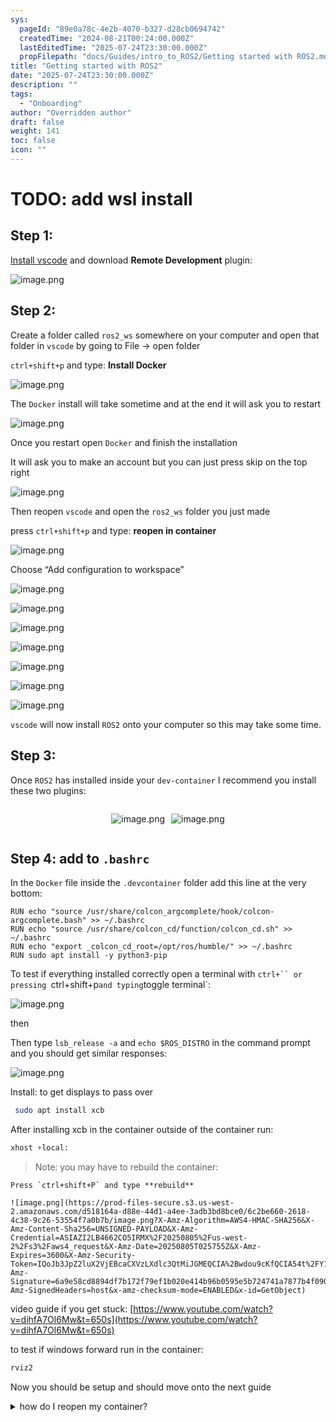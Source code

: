 ```yaml
---
sys:
  pageId: "89e0a78c-4e2b-4070-b327-d28cb0694742"
  createdTime: "2024-08-21T00:24:00.000Z"
  lastEditedTime: "2025-07-24T23:30:00.000Z"
  propFilepath: "docs/Guides/intro_to_ROS2/Getting started with ROS2.md"
title: "Getting started with ROS2"
date: "2025-07-24T23:30:00.000Z"
description: ""
tags:
  - "Onboarding"
author: "Overridden author"
draft: false
weight: 141
toc: false
icon: ""
---
```


# TODO: add wsl install

## Step 1:

[Install vscode](https://code.visualstudio.com/download) and download **Remote Development** plugin:

![image.png](https://prod-files-secure.s3.us-west-2.amazonaws.com/d518164a-d88e-44d1-a4ee-3adb3bd8bce0/efb52993-1881-4a40-b95e-6f020334f022/image.png?X-Amz-Algorithm=AWS4-HMAC-SHA256&X-Amz-Content-Sha256=UNSIGNED-PAYLOAD&X-Amz-Credential=ASIAZI2LB466S4BGONFN%2F20250805%2Fus-west-2%2Fs3%2Faws4_request&X-Amz-Date=20250805T025750Z&X-Amz-Expires=3600&X-Amz-Security-Token=IQoJb3JpZ2luX2VjEBcaCXVzLXdlc3QtMiJGMEQCIAgd9Tn3nqddQuFWFao%2FLPpHOy7ubbImef6GU7PFLLehAiBMWxl%2BAF92YnBMKY9XgVNlTocGEEtTPr8Tq%2FIx2QYnryr%2FAwhQEAAaDDYzNzQyMzE4MzgwNSIMHk6Et9%2B%2FwrjSqb86KtwDefIIy65skA9xpEO%2BYrscJSKi7jVvERmhjl094ZFhzzIdWUl21PJyuMgsQ80Mtz%2Bburhx7LJevVloXeCgGM%2BNl2TwLPFI1HPuUvfr%2BjScjZkkLjgbckLb8r70K%2BeO3YPv5eSGCxjRNNH%2FnuUzMnhD0ZE48aFSXskZB247V%2FiKywtgqFjZj3iwBXdmqudoNDaZ3DHf8VllNNkrJcH0eKvK7QF1So7XqY4MW9iq8CFICKW8bVeP2%2BiiKLIM8c7iB6%2F3WQWaYvTvbsXSXVamStlNYcryjhinz5xcNLzf4MRa8Vf4p54x1KV%2BBpHASZ01hcyT8GyCE%2BDe8l6zitxpza20i9p8l4VXsmBvpDWTaFgyv0GW65uxucn%2FDSXvr6%2Fasm58oOmHCHoUi%2FDj3MwBP7%2BKA8fYP1A7g8jnsVSQhoZG9IELtZMGx4uh1f8c3CwhaRYVUqbO%2BnmarAR6e%2FvHBbZybQKpkO6s7%2Ft0fxWdFi36LF5wv0ATL%2Fm62w3pch4ITpP%2FIu13QPDw%2BsqBxmkMrXc7xEsbOIU7IPBOfQf5g1ad6JVXUYAhi80wiBE3pTK6msALI4GASpdStWX5OngTU1zcgNGgzYUrPHbZkiZbGAUxB3OpMLqce8CDnacw3k4wgPTExAY6pgFQBf6bIm0VVNrlDqVExc5ZXl6UpPhxAliuKk2QLtNNv%2F%2F%2BgkiveOJjxAeuykAMZMAuv%2BqSafaOoQLa1FyGiwCHvsrlgNGsWQxGCjVTiNvVCyrz5ZNN8sPkZvdYE%2BBaDC5J%2BznV8Bxmr9Q8IIgm44DzoG3xa%2BCDe2AWMIkrDcr3U7Bk6JzQiDk5WFgPE%2FiKX8Qo0WyM2utqvbduacFEMQWPgmygJ2qI&X-Amz-Signature=c32148755d4f17f88ce78933aa71fc8f5cf5c41a4e67d53ce860a2a5a9560dae&X-Amz-SignedHeaders=host&x-amz-checksum-mode=ENABLED&x-id=GetObject)

## Step 2:

Create a folder called `ros2_ws` somewhere on your computer and open that folder in `vscode` by going to File → open folder 

`ctrl+shift+p` and type: **Install Docker**

![image.png](https://prod-files-secure.s3.us-west-2.amazonaws.com/d518164a-d88e-44d1-a4ee-3adb3bd8bce0/2269dc0e-1cd5-47ff-bceb-c04ad9b2eab0/image.png?X-Amz-Algorithm=AWS4-HMAC-SHA256&X-Amz-Content-Sha256=UNSIGNED-PAYLOAD&X-Amz-Credential=ASIAZI2LB466S4BGONFN%2F20250805%2Fus-west-2%2Fs3%2Faws4_request&X-Amz-Date=20250805T025750Z&X-Amz-Expires=3600&X-Amz-Security-Token=IQoJb3JpZ2luX2VjEBcaCXVzLXdlc3QtMiJGMEQCIAgd9Tn3nqddQuFWFao%2FLPpHOy7ubbImef6GU7PFLLehAiBMWxl%2BAF92YnBMKY9XgVNlTocGEEtTPr8Tq%2FIx2QYnryr%2FAwhQEAAaDDYzNzQyMzE4MzgwNSIMHk6Et9%2B%2FwrjSqb86KtwDefIIy65skA9xpEO%2BYrscJSKi7jVvERmhjl094ZFhzzIdWUl21PJyuMgsQ80Mtz%2Bburhx7LJevVloXeCgGM%2BNl2TwLPFI1HPuUvfr%2BjScjZkkLjgbckLb8r70K%2BeO3YPv5eSGCxjRNNH%2FnuUzMnhD0ZE48aFSXskZB247V%2FiKywtgqFjZj3iwBXdmqudoNDaZ3DHf8VllNNkrJcH0eKvK7QF1So7XqY4MW9iq8CFICKW8bVeP2%2BiiKLIM8c7iB6%2F3WQWaYvTvbsXSXVamStlNYcryjhinz5xcNLzf4MRa8Vf4p54x1KV%2BBpHASZ01hcyT8GyCE%2BDe8l6zitxpza20i9p8l4VXsmBvpDWTaFgyv0GW65uxucn%2FDSXvr6%2Fasm58oOmHCHoUi%2FDj3MwBP7%2BKA8fYP1A7g8jnsVSQhoZG9IELtZMGx4uh1f8c3CwhaRYVUqbO%2BnmarAR6e%2FvHBbZybQKpkO6s7%2Ft0fxWdFi36LF5wv0ATL%2Fm62w3pch4ITpP%2FIu13QPDw%2BsqBxmkMrXc7xEsbOIU7IPBOfQf5g1ad6JVXUYAhi80wiBE3pTK6msALI4GASpdStWX5OngTU1zcgNGgzYUrPHbZkiZbGAUxB3OpMLqce8CDnacw3k4wgPTExAY6pgFQBf6bIm0VVNrlDqVExc5ZXl6UpPhxAliuKk2QLtNNv%2F%2F%2BgkiveOJjxAeuykAMZMAuv%2BqSafaOoQLa1FyGiwCHvsrlgNGsWQxGCjVTiNvVCyrz5ZNN8sPkZvdYE%2BBaDC5J%2BznV8Bxmr9Q8IIgm44DzoG3xa%2BCDe2AWMIkrDcr3U7Bk6JzQiDk5WFgPE%2FiKX8Qo0WyM2utqvbduacFEMQWPgmygJ2qI&X-Amz-Signature=f01993f464cad188541223cbbf419400e921d8b6290048a0f190e16a7f6614d4&X-Amz-SignedHeaders=host&x-amz-checksum-mode=ENABLED&x-id=GetObject)

The `Docker` install will take sometime and at the end it will ask you to restart

![image.png](https://prod-files-secure.s3.us-west-2.amazonaws.com/d518164a-d88e-44d1-a4ee-3adb3bd8bce0/ed233f78-be33-4b1f-b89c-9c346c0e961e/image.png?X-Amz-Algorithm=AWS4-HMAC-SHA256&X-Amz-Content-Sha256=UNSIGNED-PAYLOAD&X-Amz-Credential=ASIAZI2LB466S4BGONFN%2F20250805%2Fus-west-2%2Fs3%2Faws4_request&X-Amz-Date=20250805T025750Z&X-Amz-Expires=3600&X-Amz-Security-Token=IQoJb3JpZ2luX2VjEBcaCXVzLXdlc3QtMiJGMEQCIAgd9Tn3nqddQuFWFao%2FLPpHOy7ubbImef6GU7PFLLehAiBMWxl%2BAF92YnBMKY9XgVNlTocGEEtTPr8Tq%2FIx2QYnryr%2FAwhQEAAaDDYzNzQyMzE4MzgwNSIMHk6Et9%2B%2FwrjSqb86KtwDefIIy65skA9xpEO%2BYrscJSKi7jVvERmhjl094ZFhzzIdWUl21PJyuMgsQ80Mtz%2Bburhx7LJevVloXeCgGM%2BNl2TwLPFI1HPuUvfr%2BjScjZkkLjgbckLb8r70K%2BeO3YPv5eSGCxjRNNH%2FnuUzMnhD0ZE48aFSXskZB247V%2FiKywtgqFjZj3iwBXdmqudoNDaZ3DHf8VllNNkrJcH0eKvK7QF1So7XqY4MW9iq8CFICKW8bVeP2%2BiiKLIM8c7iB6%2F3WQWaYvTvbsXSXVamStlNYcryjhinz5xcNLzf4MRa8Vf4p54x1KV%2BBpHASZ01hcyT8GyCE%2BDe8l6zitxpza20i9p8l4VXsmBvpDWTaFgyv0GW65uxucn%2FDSXvr6%2Fasm58oOmHCHoUi%2FDj3MwBP7%2BKA8fYP1A7g8jnsVSQhoZG9IELtZMGx4uh1f8c3CwhaRYVUqbO%2BnmarAR6e%2FvHBbZybQKpkO6s7%2Ft0fxWdFi36LF5wv0ATL%2Fm62w3pch4ITpP%2FIu13QPDw%2BsqBxmkMrXc7xEsbOIU7IPBOfQf5g1ad6JVXUYAhi80wiBE3pTK6msALI4GASpdStWX5OngTU1zcgNGgzYUrPHbZkiZbGAUxB3OpMLqce8CDnacw3k4wgPTExAY6pgFQBf6bIm0VVNrlDqVExc5ZXl6UpPhxAliuKk2QLtNNv%2F%2F%2BgkiveOJjxAeuykAMZMAuv%2BqSafaOoQLa1FyGiwCHvsrlgNGsWQxGCjVTiNvVCyrz5ZNN8sPkZvdYE%2BBaDC5J%2BznV8Bxmr9Q8IIgm44DzoG3xa%2BCDe2AWMIkrDcr3U7Bk6JzQiDk5WFgPE%2FiKX8Qo0WyM2utqvbduacFEMQWPgmygJ2qI&X-Amz-Signature=91418288ccc99737cf1c775251b4c569c9f657e572edb26fb292eb333409ac41&X-Amz-SignedHeaders=host&x-amz-checksum-mode=ENABLED&x-id=GetObject)

Once you restart open `Docker` and finish the installation

It will ask you to make an account but you can just press skip on the top right

![image.png](https://prod-files-secure.s3.us-west-2.amazonaws.com/d518164a-d88e-44d1-a4ee-3adb3bd8bce0/21010ad9-1659-4fd9-9f59-9932a09b2a3d/image.png?X-Amz-Algorithm=AWS4-HMAC-SHA256&X-Amz-Content-Sha256=UNSIGNED-PAYLOAD&X-Amz-Credential=ASIAZI2LB466S4BGONFN%2F20250805%2Fus-west-2%2Fs3%2Faws4_request&X-Amz-Date=20250805T025750Z&X-Amz-Expires=3600&X-Amz-Security-Token=IQoJb3JpZ2luX2VjEBcaCXVzLXdlc3QtMiJGMEQCIAgd9Tn3nqddQuFWFao%2FLPpHOy7ubbImef6GU7PFLLehAiBMWxl%2BAF92YnBMKY9XgVNlTocGEEtTPr8Tq%2FIx2QYnryr%2FAwhQEAAaDDYzNzQyMzE4MzgwNSIMHk6Et9%2B%2FwrjSqb86KtwDefIIy65skA9xpEO%2BYrscJSKi7jVvERmhjl094ZFhzzIdWUl21PJyuMgsQ80Mtz%2Bburhx7LJevVloXeCgGM%2BNl2TwLPFI1HPuUvfr%2BjScjZkkLjgbckLb8r70K%2BeO3YPv5eSGCxjRNNH%2FnuUzMnhD0ZE48aFSXskZB247V%2FiKywtgqFjZj3iwBXdmqudoNDaZ3DHf8VllNNkrJcH0eKvK7QF1So7XqY4MW9iq8CFICKW8bVeP2%2BiiKLIM8c7iB6%2F3WQWaYvTvbsXSXVamStlNYcryjhinz5xcNLzf4MRa8Vf4p54x1KV%2BBpHASZ01hcyT8GyCE%2BDe8l6zitxpza20i9p8l4VXsmBvpDWTaFgyv0GW65uxucn%2FDSXvr6%2Fasm58oOmHCHoUi%2FDj3MwBP7%2BKA8fYP1A7g8jnsVSQhoZG9IELtZMGx4uh1f8c3CwhaRYVUqbO%2BnmarAR6e%2FvHBbZybQKpkO6s7%2Ft0fxWdFi36LF5wv0ATL%2Fm62w3pch4ITpP%2FIu13QPDw%2BsqBxmkMrXc7xEsbOIU7IPBOfQf5g1ad6JVXUYAhi80wiBE3pTK6msALI4GASpdStWX5OngTU1zcgNGgzYUrPHbZkiZbGAUxB3OpMLqce8CDnacw3k4wgPTExAY6pgFQBf6bIm0VVNrlDqVExc5ZXl6UpPhxAliuKk2QLtNNv%2F%2F%2BgkiveOJjxAeuykAMZMAuv%2BqSafaOoQLa1FyGiwCHvsrlgNGsWQxGCjVTiNvVCyrz5ZNN8sPkZvdYE%2BBaDC5J%2BznV8Bxmr9Q8IIgm44DzoG3xa%2BCDe2AWMIkrDcr3U7Bk6JzQiDk5WFgPE%2FiKX8Qo0WyM2utqvbduacFEMQWPgmygJ2qI&X-Amz-Signature=92301f512ac5a134734faa95a36fbd9cb9d8a9d7ca77cc2157b569e04fc3162c&X-Amz-SignedHeaders=host&x-amz-checksum-mode=ENABLED&x-id=GetObject)

Then reopen `vscode` and open the `ros2_ws` folder you just made

press `ctrl+shift+p` and type: **reopen in container**

![image.png](https://prod-files-secure.s3.us-west-2.amazonaws.com/d518164a-d88e-44d1-a4ee-3adb3bd8bce0/4e93b8c2-41ad-488c-8095-c74205196118/image.png?X-Amz-Algorithm=AWS4-HMAC-SHA256&X-Amz-Content-Sha256=UNSIGNED-PAYLOAD&X-Amz-Credential=ASIAZI2LB466S4BGONFN%2F20250805%2Fus-west-2%2Fs3%2Faws4_request&X-Amz-Date=20250805T025750Z&X-Amz-Expires=3600&X-Amz-Security-Token=IQoJb3JpZ2luX2VjEBcaCXVzLXdlc3QtMiJGMEQCIAgd9Tn3nqddQuFWFao%2FLPpHOy7ubbImef6GU7PFLLehAiBMWxl%2BAF92YnBMKY9XgVNlTocGEEtTPr8Tq%2FIx2QYnryr%2FAwhQEAAaDDYzNzQyMzE4MzgwNSIMHk6Et9%2B%2FwrjSqb86KtwDefIIy65skA9xpEO%2BYrscJSKi7jVvERmhjl094ZFhzzIdWUl21PJyuMgsQ80Mtz%2Bburhx7LJevVloXeCgGM%2BNl2TwLPFI1HPuUvfr%2BjScjZkkLjgbckLb8r70K%2BeO3YPv5eSGCxjRNNH%2FnuUzMnhD0ZE48aFSXskZB247V%2FiKywtgqFjZj3iwBXdmqudoNDaZ3DHf8VllNNkrJcH0eKvK7QF1So7XqY4MW9iq8CFICKW8bVeP2%2BiiKLIM8c7iB6%2F3WQWaYvTvbsXSXVamStlNYcryjhinz5xcNLzf4MRa8Vf4p54x1KV%2BBpHASZ01hcyT8GyCE%2BDe8l6zitxpza20i9p8l4VXsmBvpDWTaFgyv0GW65uxucn%2FDSXvr6%2Fasm58oOmHCHoUi%2FDj3MwBP7%2BKA8fYP1A7g8jnsVSQhoZG9IELtZMGx4uh1f8c3CwhaRYVUqbO%2BnmarAR6e%2FvHBbZybQKpkO6s7%2Ft0fxWdFi36LF5wv0ATL%2Fm62w3pch4ITpP%2FIu13QPDw%2BsqBxmkMrXc7xEsbOIU7IPBOfQf5g1ad6JVXUYAhi80wiBE3pTK6msALI4GASpdStWX5OngTU1zcgNGgzYUrPHbZkiZbGAUxB3OpMLqce8CDnacw3k4wgPTExAY6pgFQBf6bIm0VVNrlDqVExc5ZXl6UpPhxAliuKk2QLtNNv%2F%2F%2BgkiveOJjxAeuykAMZMAuv%2BqSafaOoQLa1FyGiwCHvsrlgNGsWQxGCjVTiNvVCyrz5ZNN8sPkZvdYE%2BBaDC5J%2BznV8Bxmr9Q8IIgm44DzoG3xa%2BCDe2AWMIkrDcr3U7Bk6JzQiDk5WFgPE%2FiKX8Qo0WyM2utqvbduacFEMQWPgmygJ2qI&X-Amz-Signature=e5b6d5252b71dbd9401033e35698457934af5ecf4680b2ec734d016c98325e82&X-Amz-SignedHeaders=host&x-amz-checksum-mode=ENABLED&x-id=GetObject)

Choose “Add configuration to workspace”

![image.png](https://prod-files-secure.s3.us-west-2.amazonaws.com/d518164a-d88e-44d1-a4ee-3adb3bd8bce0/9560b282-5060-4989-ba37-97e7b2c22476/image.png?X-Amz-Algorithm=AWS4-HMAC-SHA256&X-Amz-Content-Sha256=UNSIGNED-PAYLOAD&X-Amz-Credential=ASIAZI2LB466S4BGONFN%2F20250805%2Fus-west-2%2Fs3%2Faws4_request&X-Amz-Date=20250805T025750Z&X-Amz-Expires=3600&X-Amz-Security-Token=IQoJb3JpZ2luX2VjEBcaCXVzLXdlc3QtMiJGMEQCIAgd9Tn3nqddQuFWFao%2FLPpHOy7ubbImef6GU7PFLLehAiBMWxl%2BAF92YnBMKY9XgVNlTocGEEtTPr8Tq%2FIx2QYnryr%2FAwhQEAAaDDYzNzQyMzE4MzgwNSIMHk6Et9%2B%2FwrjSqb86KtwDefIIy65skA9xpEO%2BYrscJSKi7jVvERmhjl094ZFhzzIdWUl21PJyuMgsQ80Mtz%2Bburhx7LJevVloXeCgGM%2BNl2TwLPFI1HPuUvfr%2BjScjZkkLjgbckLb8r70K%2BeO3YPv5eSGCxjRNNH%2FnuUzMnhD0ZE48aFSXskZB247V%2FiKywtgqFjZj3iwBXdmqudoNDaZ3DHf8VllNNkrJcH0eKvK7QF1So7XqY4MW9iq8CFICKW8bVeP2%2BiiKLIM8c7iB6%2F3WQWaYvTvbsXSXVamStlNYcryjhinz5xcNLzf4MRa8Vf4p54x1KV%2BBpHASZ01hcyT8GyCE%2BDe8l6zitxpza20i9p8l4VXsmBvpDWTaFgyv0GW65uxucn%2FDSXvr6%2Fasm58oOmHCHoUi%2FDj3MwBP7%2BKA8fYP1A7g8jnsVSQhoZG9IELtZMGx4uh1f8c3CwhaRYVUqbO%2BnmarAR6e%2FvHBbZybQKpkO6s7%2Ft0fxWdFi36LF5wv0ATL%2Fm62w3pch4ITpP%2FIu13QPDw%2BsqBxmkMrXc7xEsbOIU7IPBOfQf5g1ad6JVXUYAhi80wiBE3pTK6msALI4GASpdStWX5OngTU1zcgNGgzYUrPHbZkiZbGAUxB3OpMLqce8CDnacw3k4wgPTExAY6pgFQBf6bIm0VVNrlDqVExc5ZXl6UpPhxAliuKk2QLtNNv%2F%2F%2BgkiveOJjxAeuykAMZMAuv%2BqSafaOoQLa1FyGiwCHvsrlgNGsWQxGCjVTiNvVCyrz5ZNN8sPkZvdYE%2BBaDC5J%2BznV8Bxmr9Q8IIgm44DzoG3xa%2BCDe2AWMIkrDcr3U7Bk6JzQiDk5WFgPE%2FiKX8Qo0WyM2utqvbduacFEMQWPgmygJ2qI&X-Amz-Signature=bb21876fdef501e04d32ede07f64daf2eab426ac38b2d3744a8a46a8d66f4555&X-Amz-SignedHeaders=host&x-amz-checksum-mode=ENABLED&x-id=GetObject)

![image.png](https://prod-files-secure.s3.us-west-2.amazonaws.com/d518164a-d88e-44d1-a4ee-3adb3bd8bce0/2ee63f81-886b-48e8-a553-dc6e5eac99e4/image.png?X-Amz-Algorithm=AWS4-HMAC-SHA256&X-Amz-Content-Sha256=UNSIGNED-PAYLOAD&X-Amz-Credential=ASIAZI2LB466S4BGONFN%2F20250805%2Fus-west-2%2Fs3%2Faws4_request&X-Amz-Date=20250805T025750Z&X-Amz-Expires=3600&X-Amz-Security-Token=IQoJb3JpZ2luX2VjEBcaCXVzLXdlc3QtMiJGMEQCIAgd9Tn3nqddQuFWFao%2FLPpHOy7ubbImef6GU7PFLLehAiBMWxl%2BAF92YnBMKY9XgVNlTocGEEtTPr8Tq%2FIx2QYnryr%2FAwhQEAAaDDYzNzQyMzE4MzgwNSIMHk6Et9%2B%2FwrjSqb86KtwDefIIy65skA9xpEO%2BYrscJSKi7jVvERmhjl094ZFhzzIdWUl21PJyuMgsQ80Mtz%2Bburhx7LJevVloXeCgGM%2BNl2TwLPFI1HPuUvfr%2BjScjZkkLjgbckLb8r70K%2BeO3YPv5eSGCxjRNNH%2FnuUzMnhD0ZE48aFSXskZB247V%2FiKywtgqFjZj3iwBXdmqudoNDaZ3DHf8VllNNkrJcH0eKvK7QF1So7XqY4MW9iq8CFICKW8bVeP2%2BiiKLIM8c7iB6%2F3WQWaYvTvbsXSXVamStlNYcryjhinz5xcNLzf4MRa8Vf4p54x1KV%2BBpHASZ01hcyT8GyCE%2BDe8l6zitxpza20i9p8l4VXsmBvpDWTaFgyv0GW65uxucn%2FDSXvr6%2Fasm58oOmHCHoUi%2FDj3MwBP7%2BKA8fYP1A7g8jnsVSQhoZG9IELtZMGx4uh1f8c3CwhaRYVUqbO%2BnmarAR6e%2FvHBbZybQKpkO6s7%2Ft0fxWdFi36LF5wv0ATL%2Fm62w3pch4ITpP%2FIu13QPDw%2BsqBxmkMrXc7xEsbOIU7IPBOfQf5g1ad6JVXUYAhi80wiBE3pTK6msALI4GASpdStWX5OngTU1zcgNGgzYUrPHbZkiZbGAUxB3OpMLqce8CDnacw3k4wgPTExAY6pgFQBf6bIm0VVNrlDqVExc5ZXl6UpPhxAliuKk2QLtNNv%2F%2F%2BgkiveOJjxAeuykAMZMAuv%2BqSafaOoQLa1FyGiwCHvsrlgNGsWQxGCjVTiNvVCyrz5ZNN8sPkZvdYE%2BBaDC5J%2BznV8Bxmr9Q8IIgm44DzoG3xa%2BCDe2AWMIkrDcr3U7Bk6JzQiDk5WFgPE%2FiKX8Qo0WyM2utqvbduacFEMQWPgmygJ2qI&X-Amz-Signature=67854be68e419c4514bc41add561382cf32aa9dd7ae608b908b28529e9443def&X-Amz-SignedHeaders=host&x-amz-checksum-mode=ENABLED&x-id=GetObject)

![image.png](https://prod-files-secure.s3.us-west-2.amazonaws.com/d518164a-d88e-44d1-a4ee-3adb3bd8bce0/e0fd626c-c8b6-4b2c-95d1-fa4c26514504/image.png?X-Amz-Algorithm=AWS4-HMAC-SHA256&X-Amz-Content-Sha256=UNSIGNED-PAYLOAD&X-Amz-Credential=ASIAZI2LB466S4BGONFN%2F20250805%2Fus-west-2%2Fs3%2Faws4_request&X-Amz-Date=20250805T025750Z&X-Amz-Expires=3600&X-Amz-Security-Token=IQoJb3JpZ2luX2VjEBcaCXVzLXdlc3QtMiJGMEQCIAgd9Tn3nqddQuFWFao%2FLPpHOy7ubbImef6GU7PFLLehAiBMWxl%2BAF92YnBMKY9XgVNlTocGEEtTPr8Tq%2FIx2QYnryr%2FAwhQEAAaDDYzNzQyMzE4MzgwNSIMHk6Et9%2B%2FwrjSqb86KtwDefIIy65skA9xpEO%2BYrscJSKi7jVvERmhjl094ZFhzzIdWUl21PJyuMgsQ80Mtz%2Bburhx7LJevVloXeCgGM%2BNl2TwLPFI1HPuUvfr%2BjScjZkkLjgbckLb8r70K%2BeO3YPv5eSGCxjRNNH%2FnuUzMnhD0ZE48aFSXskZB247V%2FiKywtgqFjZj3iwBXdmqudoNDaZ3DHf8VllNNkrJcH0eKvK7QF1So7XqY4MW9iq8CFICKW8bVeP2%2BiiKLIM8c7iB6%2F3WQWaYvTvbsXSXVamStlNYcryjhinz5xcNLzf4MRa8Vf4p54x1KV%2BBpHASZ01hcyT8GyCE%2BDe8l6zitxpza20i9p8l4VXsmBvpDWTaFgyv0GW65uxucn%2FDSXvr6%2Fasm58oOmHCHoUi%2FDj3MwBP7%2BKA8fYP1A7g8jnsVSQhoZG9IELtZMGx4uh1f8c3CwhaRYVUqbO%2BnmarAR6e%2FvHBbZybQKpkO6s7%2Ft0fxWdFi36LF5wv0ATL%2Fm62w3pch4ITpP%2FIu13QPDw%2BsqBxmkMrXc7xEsbOIU7IPBOfQf5g1ad6JVXUYAhi80wiBE3pTK6msALI4GASpdStWX5OngTU1zcgNGgzYUrPHbZkiZbGAUxB3OpMLqce8CDnacw3k4wgPTExAY6pgFQBf6bIm0VVNrlDqVExc5ZXl6UpPhxAliuKk2QLtNNv%2F%2F%2BgkiveOJjxAeuykAMZMAuv%2BqSafaOoQLa1FyGiwCHvsrlgNGsWQxGCjVTiNvVCyrz5ZNN8sPkZvdYE%2BBaDC5J%2BznV8Bxmr9Q8IIgm44DzoG3xa%2BCDe2AWMIkrDcr3U7Bk6JzQiDk5WFgPE%2FiKX8Qo0WyM2utqvbduacFEMQWPgmygJ2qI&X-Amz-Signature=7caadbbc9b417363e76b8d773aaed216954676f8ef6dcac6da19569f6ae27fd0&X-Amz-SignedHeaders=host&x-amz-checksum-mode=ENABLED&x-id=GetObject)

![image.png](https://prod-files-secure.s3.us-west-2.amazonaws.com/d518164a-d88e-44d1-a4ee-3adb3bd8bce0/a2e13f50-d2ab-4719-a4c2-7ced634bfc9d/image.png?X-Amz-Algorithm=AWS4-HMAC-SHA256&X-Amz-Content-Sha256=UNSIGNED-PAYLOAD&X-Amz-Credential=ASIAZI2LB466S4BGONFN%2F20250805%2Fus-west-2%2Fs3%2Faws4_request&X-Amz-Date=20250805T025750Z&X-Amz-Expires=3600&X-Amz-Security-Token=IQoJb3JpZ2luX2VjEBcaCXVzLXdlc3QtMiJGMEQCIAgd9Tn3nqddQuFWFao%2FLPpHOy7ubbImef6GU7PFLLehAiBMWxl%2BAF92YnBMKY9XgVNlTocGEEtTPr8Tq%2FIx2QYnryr%2FAwhQEAAaDDYzNzQyMzE4MzgwNSIMHk6Et9%2B%2FwrjSqb86KtwDefIIy65skA9xpEO%2BYrscJSKi7jVvERmhjl094ZFhzzIdWUl21PJyuMgsQ80Mtz%2Bburhx7LJevVloXeCgGM%2BNl2TwLPFI1HPuUvfr%2BjScjZkkLjgbckLb8r70K%2BeO3YPv5eSGCxjRNNH%2FnuUzMnhD0ZE48aFSXskZB247V%2FiKywtgqFjZj3iwBXdmqudoNDaZ3DHf8VllNNkrJcH0eKvK7QF1So7XqY4MW9iq8CFICKW8bVeP2%2BiiKLIM8c7iB6%2F3WQWaYvTvbsXSXVamStlNYcryjhinz5xcNLzf4MRa8Vf4p54x1KV%2BBpHASZ01hcyT8GyCE%2BDe8l6zitxpza20i9p8l4VXsmBvpDWTaFgyv0GW65uxucn%2FDSXvr6%2Fasm58oOmHCHoUi%2FDj3MwBP7%2BKA8fYP1A7g8jnsVSQhoZG9IELtZMGx4uh1f8c3CwhaRYVUqbO%2BnmarAR6e%2FvHBbZybQKpkO6s7%2Ft0fxWdFi36LF5wv0ATL%2Fm62w3pch4ITpP%2FIu13QPDw%2BsqBxmkMrXc7xEsbOIU7IPBOfQf5g1ad6JVXUYAhi80wiBE3pTK6msALI4GASpdStWX5OngTU1zcgNGgzYUrPHbZkiZbGAUxB3OpMLqce8CDnacw3k4wgPTExAY6pgFQBf6bIm0VVNrlDqVExc5ZXl6UpPhxAliuKk2QLtNNv%2F%2F%2BgkiveOJjxAeuykAMZMAuv%2BqSafaOoQLa1FyGiwCHvsrlgNGsWQxGCjVTiNvVCyrz5ZNN8sPkZvdYE%2BBaDC5J%2BznV8Bxmr9Q8IIgm44DzoG3xa%2BCDe2AWMIkrDcr3U7Bk6JzQiDk5WFgPE%2FiKX8Qo0WyM2utqvbduacFEMQWPgmygJ2qI&X-Amz-Signature=585c867b26f57673e66b754db4941eab4eddde367aaa002a91af1afb594fdd26&X-Amz-SignedHeaders=host&x-amz-checksum-mode=ENABLED&x-id=GetObject)

![image.png](https://prod-files-secure.s3.us-west-2.amazonaws.com/d518164a-d88e-44d1-a4ee-3adb3bd8bce0/6cc478ad-aaba-4bf7-9fcc-403277ab896c/image.png?X-Amz-Algorithm=AWS4-HMAC-SHA256&X-Amz-Content-Sha256=UNSIGNED-PAYLOAD&X-Amz-Credential=ASIAZI2LB466S4BGONFN%2F20250805%2Fus-west-2%2Fs3%2Faws4_request&X-Amz-Date=20250805T025750Z&X-Amz-Expires=3600&X-Amz-Security-Token=IQoJb3JpZ2luX2VjEBcaCXVzLXdlc3QtMiJGMEQCIAgd9Tn3nqddQuFWFao%2FLPpHOy7ubbImef6GU7PFLLehAiBMWxl%2BAF92YnBMKY9XgVNlTocGEEtTPr8Tq%2FIx2QYnryr%2FAwhQEAAaDDYzNzQyMzE4MzgwNSIMHk6Et9%2B%2FwrjSqb86KtwDefIIy65skA9xpEO%2BYrscJSKi7jVvERmhjl094ZFhzzIdWUl21PJyuMgsQ80Mtz%2Bburhx7LJevVloXeCgGM%2BNl2TwLPFI1HPuUvfr%2BjScjZkkLjgbckLb8r70K%2BeO3YPv5eSGCxjRNNH%2FnuUzMnhD0ZE48aFSXskZB247V%2FiKywtgqFjZj3iwBXdmqudoNDaZ3DHf8VllNNkrJcH0eKvK7QF1So7XqY4MW9iq8CFICKW8bVeP2%2BiiKLIM8c7iB6%2F3WQWaYvTvbsXSXVamStlNYcryjhinz5xcNLzf4MRa8Vf4p54x1KV%2BBpHASZ01hcyT8GyCE%2BDe8l6zitxpza20i9p8l4VXsmBvpDWTaFgyv0GW65uxucn%2FDSXvr6%2Fasm58oOmHCHoUi%2FDj3MwBP7%2BKA8fYP1A7g8jnsVSQhoZG9IELtZMGx4uh1f8c3CwhaRYVUqbO%2BnmarAR6e%2FvHBbZybQKpkO6s7%2Ft0fxWdFi36LF5wv0ATL%2Fm62w3pch4ITpP%2FIu13QPDw%2BsqBxmkMrXc7xEsbOIU7IPBOfQf5g1ad6JVXUYAhi80wiBE3pTK6msALI4GASpdStWX5OngTU1zcgNGgzYUrPHbZkiZbGAUxB3OpMLqce8CDnacw3k4wgPTExAY6pgFQBf6bIm0VVNrlDqVExc5ZXl6UpPhxAliuKk2QLtNNv%2F%2F%2BgkiveOJjxAeuykAMZMAuv%2BqSafaOoQLa1FyGiwCHvsrlgNGsWQxGCjVTiNvVCyrz5ZNN8sPkZvdYE%2BBaDC5J%2BznV8Bxmr9Q8IIgm44DzoG3xa%2BCDe2AWMIkrDcr3U7Bk6JzQiDk5WFgPE%2FiKX8Qo0WyM2utqvbduacFEMQWPgmygJ2qI&X-Amz-Signature=b23f9f37bbfe081de30890f1e6ace5c531741a1c45a3f5597bd17dde5bd17d34&X-Amz-SignedHeaders=host&x-amz-checksum-mode=ENABLED&x-id=GetObject)

![image.png](https://prod-files-secure.s3.us-west-2.amazonaws.com/d518164a-d88e-44d1-a4ee-3adb3bd8bce0/53255b28-f75e-430f-b9e3-c0ac8577e42b/image.png?X-Amz-Algorithm=AWS4-HMAC-SHA256&X-Amz-Content-Sha256=UNSIGNED-PAYLOAD&X-Amz-Credential=ASIAZI2LB466S4BGONFN%2F20250805%2Fus-west-2%2Fs3%2Faws4_request&X-Amz-Date=20250805T025750Z&X-Amz-Expires=3600&X-Amz-Security-Token=IQoJb3JpZ2luX2VjEBcaCXVzLXdlc3QtMiJGMEQCIAgd9Tn3nqddQuFWFao%2FLPpHOy7ubbImef6GU7PFLLehAiBMWxl%2BAF92YnBMKY9XgVNlTocGEEtTPr8Tq%2FIx2QYnryr%2FAwhQEAAaDDYzNzQyMzE4MzgwNSIMHk6Et9%2B%2FwrjSqb86KtwDefIIy65skA9xpEO%2BYrscJSKi7jVvERmhjl094ZFhzzIdWUl21PJyuMgsQ80Mtz%2Bburhx7LJevVloXeCgGM%2BNl2TwLPFI1HPuUvfr%2BjScjZkkLjgbckLb8r70K%2BeO3YPv5eSGCxjRNNH%2FnuUzMnhD0ZE48aFSXskZB247V%2FiKywtgqFjZj3iwBXdmqudoNDaZ3DHf8VllNNkrJcH0eKvK7QF1So7XqY4MW9iq8CFICKW8bVeP2%2BiiKLIM8c7iB6%2F3WQWaYvTvbsXSXVamStlNYcryjhinz5xcNLzf4MRa8Vf4p54x1KV%2BBpHASZ01hcyT8GyCE%2BDe8l6zitxpza20i9p8l4VXsmBvpDWTaFgyv0GW65uxucn%2FDSXvr6%2Fasm58oOmHCHoUi%2FDj3MwBP7%2BKA8fYP1A7g8jnsVSQhoZG9IELtZMGx4uh1f8c3CwhaRYVUqbO%2BnmarAR6e%2FvHBbZybQKpkO6s7%2Ft0fxWdFi36LF5wv0ATL%2Fm62w3pch4ITpP%2FIu13QPDw%2BsqBxmkMrXc7xEsbOIU7IPBOfQf5g1ad6JVXUYAhi80wiBE3pTK6msALI4GASpdStWX5OngTU1zcgNGgzYUrPHbZkiZbGAUxB3OpMLqce8CDnacw3k4wgPTExAY6pgFQBf6bIm0VVNrlDqVExc5ZXl6UpPhxAliuKk2QLtNNv%2F%2F%2BgkiveOJjxAeuykAMZMAuv%2BqSafaOoQLa1FyGiwCHvsrlgNGsWQxGCjVTiNvVCyrz5ZNN8sPkZvdYE%2BBaDC5J%2BznV8Bxmr9Q8IIgm44DzoG3xa%2BCDe2AWMIkrDcr3U7Bk6JzQiDk5WFgPE%2FiKX8Qo0WyM2utqvbduacFEMQWPgmygJ2qI&X-Amz-Signature=353539099019cb9669f3ee5171993aa735c90653c020f1eb6bcbc7f6109676b0&X-Amz-SignedHeaders=host&x-amz-checksum-mode=ENABLED&x-id=GetObject)

![image.png](https://prod-files-secure.s3.us-west-2.amazonaws.com/d518164a-d88e-44d1-a4ee-3adb3bd8bce0/7c562767-5af9-4ffb-97d1-327bcdf4ee00/image.png?X-Amz-Algorithm=AWS4-HMAC-SHA256&X-Amz-Content-Sha256=UNSIGNED-PAYLOAD&X-Amz-Credential=ASIAZI2LB466S4BGONFN%2F20250805%2Fus-west-2%2Fs3%2Faws4_request&X-Amz-Date=20250805T025750Z&X-Amz-Expires=3600&X-Amz-Security-Token=IQoJb3JpZ2luX2VjEBcaCXVzLXdlc3QtMiJGMEQCIAgd9Tn3nqddQuFWFao%2FLPpHOy7ubbImef6GU7PFLLehAiBMWxl%2BAF92YnBMKY9XgVNlTocGEEtTPr8Tq%2FIx2QYnryr%2FAwhQEAAaDDYzNzQyMzE4MzgwNSIMHk6Et9%2B%2FwrjSqb86KtwDefIIy65skA9xpEO%2BYrscJSKi7jVvERmhjl094ZFhzzIdWUl21PJyuMgsQ80Mtz%2Bburhx7LJevVloXeCgGM%2BNl2TwLPFI1HPuUvfr%2BjScjZkkLjgbckLb8r70K%2BeO3YPv5eSGCxjRNNH%2FnuUzMnhD0ZE48aFSXskZB247V%2FiKywtgqFjZj3iwBXdmqudoNDaZ3DHf8VllNNkrJcH0eKvK7QF1So7XqY4MW9iq8CFICKW8bVeP2%2BiiKLIM8c7iB6%2F3WQWaYvTvbsXSXVamStlNYcryjhinz5xcNLzf4MRa8Vf4p54x1KV%2BBpHASZ01hcyT8GyCE%2BDe8l6zitxpza20i9p8l4VXsmBvpDWTaFgyv0GW65uxucn%2FDSXvr6%2Fasm58oOmHCHoUi%2FDj3MwBP7%2BKA8fYP1A7g8jnsVSQhoZG9IELtZMGx4uh1f8c3CwhaRYVUqbO%2BnmarAR6e%2FvHBbZybQKpkO6s7%2Ft0fxWdFi36LF5wv0ATL%2Fm62w3pch4ITpP%2FIu13QPDw%2BsqBxmkMrXc7xEsbOIU7IPBOfQf5g1ad6JVXUYAhi80wiBE3pTK6msALI4GASpdStWX5OngTU1zcgNGgzYUrPHbZkiZbGAUxB3OpMLqce8CDnacw3k4wgPTExAY6pgFQBf6bIm0VVNrlDqVExc5ZXl6UpPhxAliuKk2QLtNNv%2F%2F%2BgkiveOJjxAeuykAMZMAuv%2BqSafaOoQLa1FyGiwCHvsrlgNGsWQxGCjVTiNvVCyrz5ZNN8sPkZvdYE%2BBaDC5J%2BznV8Bxmr9Q8IIgm44DzoG3xa%2BCDe2AWMIkrDcr3U7Bk6JzQiDk5WFgPE%2FiKX8Qo0WyM2utqvbduacFEMQWPgmygJ2qI&X-Amz-Signature=73ca1549aea18d6b2521b755d98bafe81ae1c1ab10647c93b01d171b830245d7&X-Amz-SignedHeaders=host&x-amz-checksum-mode=ENABLED&x-id=GetObject)

`vscode` will now install `ROS2` onto your computer so this may take some time.

## Step 3:

Once `ROS2` has installed inside your `dev-container` I recommend you install these two plugins:

<div style="display: flex;flex-direction: row; column-gap:10px; max-width: 630px;justify-content: center;">
<div>

![image.png](https://prod-files-secure.s3.us-west-2.amazonaws.com/d518164a-d88e-44d1-a4ee-3adb3bd8bce0/3fc3d550-5a54-4ba1-ba6b-faa01cdb7369/image.png?X-Amz-Algorithm=AWS4-HMAC-SHA256&X-Amz-Content-Sha256=UNSIGNED-PAYLOAD&X-Amz-Credential=ASIAZI2LB4662MDIVBKQ%2F20250805%2Fus-west-2%2Fs3%2Faws4_request&X-Amz-Date=20250805T025755Z&X-Amz-Expires=3600&X-Amz-Security-Token=IQoJb3JpZ2luX2VjEBcaCXVzLXdlc3QtMiJHMEUCIEqQUGbidRtafhx8zg5JndGWaz1vFcRj%2Bo%2F6sWKxrnMJAiEAv4dmph2m4zByeV1zY7P%2BUTdr8edrH9ry8mJuMuzk%2FtIq%2FwMIUBAAGgw2Mzc0MjMxODM4MDUiDEVCM%2BLCoEpjmdCmfSrcA8vQ7XEHYO%2FUSbPVjMnh%2FW1uyE2Ej91106bxwU3WV%2BojFt6a0DsYV8yRJBaVdAwKTIGy0p%2Fzzo6CISrlfrZADwlIi5k2AnLHR0JP1p%2Bo3rB6s3MTBwFVpokXaREIN30xx7rrlBAIdFIsnDV8G9Qmz0UaT7KyrEr0U0CA6p1MpV0AKOf3tHCk7p%2ByVIoFfUMHGksc1cq1omKrmBLa82rCd%2FElzqvNdWBzy3XhGiV7qBCy5xKuksLsLo9T9uxe5bTbNWpJdgVJOp9nRUa00ak3GCJrqFH0h1mzftqJjiknyWrOtmcNoCPTXHI4kPzzYTcF7tD8X%2B%2BwszluNLo4SxboB%2F6LLrCYYTZUd2AjA5exvCm90d9BIEB229EkMMe2seTbO6dUWVx0gY40VBfb9BILuPWRICWrF2Wuerx0qLvzih5BnCwEq%2BhW9A95qsKZDOoDuB0sLvQ%2BPNsbSVbQ2%2F97TXcf%2B3ou9fi59vHBs0USdkA%2B%2F093Fdz3sN7ANXuvNuM5rwBngoo4zw1vvY%2BLxOvfBtFm200YQRZ4XNeDM8b%2BrNyhrRSj3sELaKRVK2skn1GjpoD%2FrR2bAd2MDDNW7%2FjmX6cHGG4LvABkwt1e9wDwHdOX8X5X%2F%2BbcgOTVTlcuMKH0xMQGOqUB7Frujehr8gy5mCgzKaAqTEUb%2BjLmmjbRb14OeGJNViFIZUuZq6dImVKpPIEYkO42Dqpd5aXJXuYLPbXyOR8i33k5JrawQcK8m%2FRKedSd0lWZbxqtba7mbKqyt%2BbZWGqG5%2BwI51WMhaddFecL8pNvIrGimF8TV1hRd7fRIK%2FhyWqFXGz0pxsdqPcRgdZjannIbAtLyFvYKDekMBW%2BTUKZ556z1Vb6&X-Amz-Signature=7b2142016112f38763324ca17268baa1c06df2048fd84064c7bac585e2f401ce&X-Amz-SignedHeaders=host&x-amz-checksum-mode=ENABLED&x-id=GetObject)

</div>
<div>

![image.png](https://prod-files-secure.s3.us-west-2.amazonaws.com/d518164a-d88e-44d1-a4ee-3adb3bd8bce0/d994cc66-13c2-4093-a5a3-f84cf4601a82/image.png?X-Amz-Algorithm=AWS4-HMAC-SHA256&X-Amz-Content-Sha256=UNSIGNED-PAYLOAD&X-Amz-Credential=ASIAZI2LB4666PIWU72Q%2F20250805%2Fus-west-2%2Fs3%2Faws4_request&X-Amz-Date=20250805T025755Z&X-Amz-Expires=3600&X-Amz-Security-Token=IQoJb3JpZ2luX2VjEBcaCXVzLXdlc3QtMiJHMEUCIALKbIftVNDRC0EtOkqMxyL1%2BDCVJ2amJXW85irYtsXmAiEAmGH2eu%2FMqoEwc1WD%2BW28DpJivCoouvB2NzapLoJ%2Fwg8q%2FwMIUBAAGgw2Mzc0MjMxODM4MDUiDOi6QmdxCHZOFfDDHyrcA0MsE668sAU2fWtD6AH79UYhetmN%2BiSxnrzQc1V71xy7ivStrnIDk38KM8lDUb5zE9C384xR%2BilyStPvb%2FxG5cMrDOdzbUO3E5Qy%2B6u%2BvJZb%2BtWqg0eDlBgbUg3A90YTD518byyNOsglOpSdN1yfrhmBaY4VxGICBc%2FGR4sgGLfgK%2BjAQnEj7kfo9kMqlP%2BzRMcLXptPXdgl0t9gbGF2Ji2wSTaJOVwil9dr1FoWhZULvcR45HDN9D5lnNJM%2BRCnRPuSdtOOPvj6TP%2BWDVuVdJM1xKAlZ7tnAGU1jqoVYNw6bEfIMwsj0Ri5O%2BM3D0TNm%2BVph0ftC1IV%2FoIR2dp%2BVLpjOWXKAvS07NiTtDQZekYeor2wOFfNyYC1InwQIxkm9jnz9y5YimKN1QKqiirZ8bE3D%2FWTaamRsgxNKObBsV87k8I%2FvoeUKnM%2FVtpTxN1drSJy7xc48Syd6DfhMT2vYkOEVHCLkFN8c10jvhC69GiJrWoPw8z%2F6Pvibh8wjtMox7R%2BU0TkpcFYwFQ%2BhXsTm2xE1J7%2FL8wk3bc9gHao7a109SiHBI5id2%2Beos4wDwMZSn1yDGgdqBSxKnYJ8XHQWcEXPR0OEMS3T6LwDWy5ZqYbKse7BbUzhvH5CzY1MJ30xMQGOqUBkRP6ZEEiLcbPChhwX7chHtiKucbPAE7aiuk8dE5%2FVGs9Nysfuvzzl5cctpKE166HfYXaw9BJEpovHsmTp4DIIlGryvicrM9LRraqHc5UwmrXH%2BvCf%2BhGbGyecB8Gidl5mN3R8S7usUh64DagvfQJwsoZqDqn4FDNrCt%2BlQ28gHYRcc8kDXTgn5ZECGJTqM9DS2rnVBxgd%2BY2zGE4lWTnEG9%2BAfV4&X-Amz-Signature=4cabc91bac13bca22fea780e58eb22af7fcf003e9e8b8858bf5810c49abd53f5&X-Amz-SignedHeaders=host&x-amz-checksum-mode=ENABLED&x-id=GetObject)

</div>
</div>

## Step 4: add to `.bashrc`

In the `Docker` file inside the `.devcontainer` folder add this line at the very bottom: 

```docker
RUN echo "source /usr/share/colcon_argcomplete/hook/colcon-argcomplete.bash" >> ~/.bashrc
RUN echo "source /usr/share/colcon_cd/function/colcon_cd.sh" >> ~/.bashrc
RUN echo "export _colcon_cd_root=/opt/ros/humble/" >> ~/.bashrc
RUN sudo apt install -y python3-pip 
```

To test if everything installed correctly open a terminal with `ctrl+`` or pressing `ctrl+shift+p` and typing `toggle terminal`:

![image.png](https://prod-files-secure.s3.us-west-2.amazonaws.com/d518164a-d88e-44d1-a4ee-3adb3bd8bce0/6a4943d8-b04e-4c02-9a58-775f3384d1a5/image.png?X-Amz-Algorithm=AWS4-HMAC-SHA256&X-Amz-Content-Sha256=UNSIGNED-PAYLOAD&X-Amz-Credential=ASIAZI2LB466S4BGONFN%2F20250805%2Fus-west-2%2Fs3%2Faws4_request&X-Amz-Date=20250805T025750Z&X-Amz-Expires=3600&X-Amz-Security-Token=IQoJb3JpZ2luX2VjEBcaCXVzLXdlc3QtMiJGMEQCIAgd9Tn3nqddQuFWFao%2FLPpHOy7ubbImef6GU7PFLLehAiBMWxl%2BAF92YnBMKY9XgVNlTocGEEtTPr8Tq%2FIx2QYnryr%2FAwhQEAAaDDYzNzQyMzE4MzgwNSIMHk6Et9%2B%2FwrjSqb86KtwDefIIy65skA9xpEO%2BYrscJSKi7jVvERmhjl094ZFhzzIdWUl21PJyuMgsQ80Mtz%2Bburhx7LJevVloXeCgGM%2BNl2TwLPFI1HPuUvfr%2BjScjZkkLjgbckLb8r70K%2BeO3YPv5eSGCxjRNNH%2FnuUzMnhD0ZE48aFSXskZB247V%2FiKywtgqFjZj3iwBXdmqudoNDaZ3DHf8VllNNkrJcH0eKvK7QF1So7XqY4MW9iq8CFICKW8bVeP2%2BiiKLIM8c7iB6%2F3WQWaYvTvbsXSXVamStlNYcryjhinz5xcNLzf4MRa8Vf4p54x1KV%2BBpHASZ01hcyT8GyCE%2BDe8l6zitxpza20i9p8l4VXsmBvpDWTaFgyv0GW65uxucn%2FDSXvr6%2Fasm58oOmHCHoUi%2FDj3MwBP7%2BKA8fYP1A7g8jnsVSQhoZG9IELtZMGx4uh1f8c3CwhaRYVUqbO%2BnmarAR6e%2FvHBbZybQKpkO6s7%2Ft0fxWdFi36LF5wv0ATL%2Fm62w3pch4ITpP%2FIu13QPDw%2BsqBxmkMrXc7xEsbOIU7IPBOfQf5g1ad6JVXUYAhi80wiBE3pTK6msALI4GASpdStWX5OngTU1zcgNGgzYUrPHbZkiZbGAUxB3OpMLqce8CDnacw3k4wgPTExAY6pgFQBf6bIm0VVNrlDqVExc5ZXl6UpPhxAliuKk2QLtNNv%2F%2F%2BgkiveOJjxAeuykAMZMAuv%2BqSafaOoQLa1FyGiwCHvsrlgNGsWQxGCjVTiNvVCyrz5ZNN8sPkZvdYE%2BBaDC5J%2BznV8Bxmr9Q8IIgm44DzoG3xa%2BCDe2AWMIkrDcr3U7Bk6JzQiDk5WFgPE%2FiKX8Qo0WyM2utqvbduacFEMQWPgmygJ2qI&X-Amz-Signature=b79d421e1fd64342bf05bf3a48b34c449d5584abfadd69b0718dad6217f0b8e1&X-Amz-SignedHeaders=host&x-amz-checksum-mode=ENABLED&x-id=GetObject)

then 

Then type `lsb_release -a` and `echo $ROS_DISTRO` in the command prompt and you should get similar responses:

![image.png](https://prod-files-secure.s3.us-west-2.amazonaws.com/d518164a-d88e-44d1-a4ee-3adb3bd8bce0/3e635dec-a805-4e85-8b9e-d000e5b71a4e/image.png?X-Amz-Algorithm=AWS4-HMAC-SHA256&X-Amz-Content-Sha256=UNSIGNED-PAYLOAD&X-Amz-Credential=ASIAZI2LB466S4BGONFN%2F20250805%2Fus-west-2%2Fs3%2Faws4_request&X-Amz-Date=20250805T025750Z&X-Amz-Expires=3600&X-Amz-Security-Token=IQoJb3JpZ2luX2VjEBcaCXVzLXdlc3QtMiJGMEQCIAgd9Tn3nqddQuFWFao%2FLPpHOy7ubbImef6GU7PFLLehAiBMWxl%2BAF92YnBMKY9XgVNlTocGEEtTPr8Tq%2FIx2QYnryr%2FAwhQEAAaDDYzNzQyMzE4MzgwNSIMHk6Et9%2B%2FwrjSqb86KtwDefIIy65skA9xpEO%2BYrscJSKi7jVvERmhjl094ZFhzzIdWUl21PJyuMgsQ80Mtz%2Bburhx7LJevVloXeCgGM%2BNl2TwLPFI1HPuUvfr%2BjScjZkkLjgbckLb8r70K%2BeO3YPv5eSGCxjRNNH%2FnuUzMnhD0ZE48aFSXskZB247V%2FiKywtgqFjZj3iwBXdmqudoNDaZ3DHf8VllNNkrJcH0eKvK7QF1So7XqY4MW9iq8CFICKW8bVeP2%2BiiKLIM8c7iB6%2F3WQWaYvTvbsXSXVamStlNYcryjhinz5xcNLzf4MRa8Vf4p54x1KV%2BBpHASZ01hcyT8GyCE%2BDe8l6zitxpza20i9p8l4VXsmBvpDWTaFgyv0GW65uxucn%2FDSXvr6%2Fasm58oOmHCHoUi%2FDj3MwBP7%2BKA8fYP1A7g8jnsVSQhoZG9IELtZMGx4uh1f8c3CwhaRYVUqbO%2BnmarAR6e%2FvHBbZybQKpkO6s7%2Ft0fxWdFi36LF5wv0ATL%2Fm62w3pch4ITpP%2FIu13QPDw%2BsqBxmkMrXc7xEsbOIU7IPBOfQf5g1ad6JVXUYAhi80wiBE3pTK6msALI4GASpdStWX5OngTU1zcgNGgzYUrPHbZkiZbGAUxB3OpMLqce8CDnacw3k4wgPTExAY6pgFQBf6bIm0VVNrlDqVExc5ZXl6UpPhxAliuKk2QLtNNv%2F%2F%2BgkiveOJjxAeuykAMZMAuv%2BqSafaOoQLa1FyGiwCHvsrlgNGsWQxGCjVTiNvVCyrz5ZNN8sPkZvdYE%2BBaDC5J%2BznV8Bxmr9Q8IIgm44DzoG3xa%2BCDe2AWMIkrDcr3U7Bk6JzQiDk5WFgPE%2FiKX8Qo0WyM2utqvbduacFEMQWPgmygJ2qI&X-Amz-Signature=5a448839de6ba484b1f384b2f6fd2fd42dccfa4f071b048a1cb178d7192983e6&X-Amz-SignedHeaders=host&x-amz-checksum-mode=ENABLED&x-id=GetObject)

Install:  to get displays to pass over

```bash
 sudo apt install xcb
```

After installing xcb in the container outside of the container run:

```python
xhost +local:
```

> Note: you may have to rebuild the container:

	Press `ctrl+shift+P` and type **rebuild**

	![image.png](https://prod-files-secure.s3.us-west-2.amazonaws.com/d518164a-d88e-44d1-a4ee-3adb3bd8bce0/6c2be660-2618-4c38-9c26-53554f7a0b7b/image.png?X-Amz-Algorithm=AWS4-HMAC-SHA256&X-Amz-Content-Sha256=UNSIGNED-PAYLOAD&X-Amz-Credential=ASIAZI2LB4662CO5IRMX%2F20250805%2Fus-west-2%2Fs3%2Faws4_request&X-Amz-Date=20250805T025755Z&X-Amz-Expires=3600&X-Amz-Security-Token=IQoJb3JpZ2luX2VjEBcaCXVzLXdlc3QtMiJGMEQCIA%2Bwdou9cKfQCIA54t%2FY1zmNtW4yzpvWSRpr3tRnBzenAiAprl6iOy9wFsvKAg%2BlI8WsoJKcBAD2mjVXv5fklQIycyr%2FAwhQEAAaDDYzNzQyMzE4MzgwNSIMBx4BTHaoLIQ1SJbAKtwDnRz%2FclGw%2F%2F39KQiJb7wU7nZJCygcd8%2BEbLBR1jmTsWqfNmzBuFuruLTsEyKtf3pnS1tT1HNjYloJUHAOlvpzCaCkHI%2BxC40y9Xg%2BAlMibsLjQg0Jl0HnX%2BZrWvWrDagIKcVh0Ngo9PJsPYuddfjhGyKs%2B3f3LxpWTfSZ8dp6mWuNFp2ROwAwF4mpDkruWBjo1BvuJWfY%2BUkZG9TpxKbGnyzF%2F441g3tLPaCUjxpoPLJ19%2BjW0LBC6HShfnYCcT8fyuwgCicq4Xbd1BDQIJQVNo%2FbFmuuV%2F4Ahr0PvSr4MeWAJokaAVCIuML0MDzqG%2F16LARZoxt0GoTQ%2Fb25UVx3rwcT6vzUrq3HxqN0aJDhgGR9TLS3O6mVjSXUVvYwSAbgLI1zD3UyyUoiC52oewIOqQx%2FvOV2ibKHGZOTS3mXLswty5%2F2UwnBCqGQmHo0XDOk7SO459nKQoL%2BhOpq2q4OFzBaAFqMAHlLGw4CbqINBwi1RDlcmacU6qxiL0yj3ox6isBXxNZgV6z2MNxr4NeIHsYxlX67aFgajVVPNiMHo6fblCnvD9hNVxWhqM%2BoOh8fbwvwceMD%2FD9WD%2BXZHIoziWqUybFXhrypvA77THPjDa7UT3LaWiLuIb8Tkj8wrPTExAY6pgH53JbBwlOFtUxynbF9LLrdAMN1%2BCbYvMuG4eHunhc99gYvaB2e9o8yfd1Bj0UTFCVWEjFf%2FnWrsKrPP5F%2FjJbI7lEOEYFQyA2%2Blkn7Mu5PBI6R3E1VAWTyy98z5NEwPdmHphgsp%2F7lGzZMJmZD61HNfMZau%2BRUDJ0mb9iepbb6ZRdlB1gH11fRlBxdbBc88eJGzvy0He%2BD8EfaA037jV9AHvvcpvoT&X-Amz-Signature=6a9e58cd8894df7b172f79ef1b020e414b96b0595e5b724741a7877b4f0908e2&X-Amz-SignedHeaders=host&x-amz-checksum-mode=ENABLED&x-id=GetObject)

video guide if you get stuck: [https://www.youtube.com/watch?v=dihfA7Ol6Mw&t=650s](https://www.youtube.com/watch?v=dihfA7Ol6Mw&t=650s)

to test if windows forward run in the container:

```bash
rviz2
```

Now you should be setup and should move onto the next guide 

<details>
      <summary>how do I reopen my container?</summary>
      TODO:
  </details>
